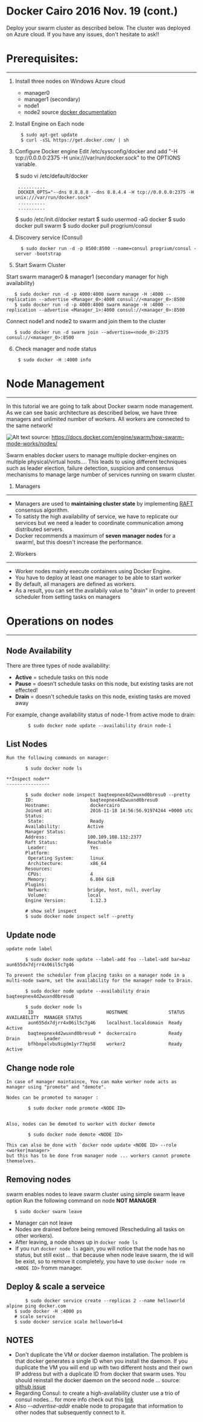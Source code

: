 # Docker Cairo 2016 Nov. 19 (cont.)

Deploy your swarm cluster as described below. The cluster was deployed on Azure cloud. If you have any issues, don't 
hesitate to ask!!

# Prerequisites:
----------------

1. Install three nodes on Windows Azure cloud
   - manager0 
   - manager1 (secondary)
   - node1
   - node2
source [docker documentation](https://docs.docker.com/swarm/install-manual/)

2. Install Engine on Each node

         $ sudo apt-get update
         $ curl -sSL https://get.docker.com/ | sh

3. Configure Docker engine 
 Edit /etc/sysconfig/docker and add "-H tcp://0.0.0.0:2375 -H unix:///var/run/docker.sock"  to the OPTIONS variable.
      
      $ sudo vi /etc/default/docker
      
        ..........
        DOCKER_OPTS="--dns 8.8.8.8 --dns 8.8.4.4 -H tcp://0.0.0.0:2375 -H unix:///var/run/docker.sock"
        ..........
        ..........
        
      $ sudo /etc/init.d/docker restart
      $ sudo usermod -aG docker <USERNAME>
      $ sudo docker pull swarm
      $ sudo docker pull progrium/consul
     
4. Discovery service (Consul)

         $ sudo docker run -d -p 8500:8500 --name=consul progrium/consul -server -bootstrap

5. Start Swarm Cluster

  Start swarm manager0 & manager1 (secondary manager for high availability) 

       $ sudo docker run -d -p 4000:4000 swarm manage -H :4000 --replication --advertise <Manager_0>:4000 consul://<manager_0>:8500
       $ sudo docker run -d -p 4000:4000 swarm manage -H :4000 --replication --advertise <Manager_1>:4000 consul://<manager_0>:8500

  Connect node1 and node2 to swarm and join them to the cluster

       $ sudo docker run -d swarm join --advertise=<node_0>:2375 consul://<manager_0>:8500

6. Check manager and node status

        $ sudo docker -H :4000 info       


# Node Management
-------------------

In this tutorial we are going to talk about Docker swarm node management. As we can see basic architecture as described below, we have three managers and unlimited number of workers. All workers are connected to the same network!

![Alt text](images/swarm-diagram.png "Basic Swarm cluster Architecture")
source: https://docs.docker.com/engine/swarm/how-swarm-mode-works/nodes/

Swarm enables docker users to manage multiple docker-engines on multiple physical/virtual hosts.... This leads to using 
different techniques such as leader election, failure detection, suspicion and consensus mechanisms to manage large number 
of services running on swarm cluster.


1. Managers
------------

* Managers are used to **maintaining cluster state** by implementing [RAFT](https://raft.github.io/raft.pdf) consensus algorithm. 
* To satisty the high availability of service, we have to replicate our services but we need a leader to coordinate communication among distributed servers. 
* Docker recommends a maximum of **seven manager nodes** for a swarm!, but this doesn't increase the performance. 

2. Workers
------------

* Worker nodes mainly execute containers using Docker Engine.
* You have to deploy at least one manager to be able to start worker 
* By default, all managers are defined as workers.
* As a result, you can set the availabily value to "drain" in order to prevent scheduler from setting tasks on managers


# Operations on nodes
----------------------

   **Node Availability**
   ---------------------
   
   There are three types of node availability:
      
   * **Active** = schedule tasks on this node
   * **Pause**  = doesn't schedule tasks on this node, but existing tasks are not effected!
   * **Drain**  = doesn't schedule tasks on this node, existing tasks are moved away

   For example, change availability status of node-1 from active mode to drain:

            $ sudo docker node update --availability drain node-1

   **List Nodes**
   ---------------------
	Run the following commands on manager:

		   $ sudo docker node ls

    **Inspect node**
    ----------------

		   $ sudo docker node inspect baqteepnex4d2wuxnd0bresu0 --pretty 
		   ID:                     baqteepnex4d2wuxnd0bresu0
		   Hostname:               dockercairo
		   Joined at:              2016-11-18 14:56:56.91974244 +0000 utc
		   Status:
			State:                 Ready
		   Availability:          Active
		   Manager Status:
		   Address:               100.109.108.132:2377
		   Raft Status:           Reachable
			Leader:                Yes
		   Platform:
			Operating System:      linux
			Architecture:          x86_64
		   Resources:
			CPUs:                  4
			Memory:                6.804 GiB
		   Plugins:
			Network:              bridge, host, null, overlay
			Volume:               local
		   Engine Version:         1.12.3

		   # show self inspect
		   $ sudo docker node inspect self --pretty

   **Update node**
   ---------------

	update node label

		   $ sudo docker node update --label-add foo --label-add bar=baz aun655dx7djrr4x06il5c7g46

	To prevent the scheduler from placing tasks on a manager node in a multi-node swarm, set the availability for the manager node to Drain.
	 
		   $ sudo docker node update --availability drain baqteepnex4d2wuxnd0bresu0
		   
		   $ sudo docker node ls 
			ID                           HOSTNAME               STATUS  AVAILABILITY  MANAGER STATUS
			aun655dx7djrr4x06il5c7g46    localhost.localdomain  Ready   Active        
			baqteepnex4d2wuxnd0bresu0 *  dockercairo            Ready   Drain         Leader
			bfhbnpelvbu9igdm1yr77ep58    worker2                Ready   Active        

   **Change node role**
   --------------------

	In case of manager maintaince, You can make worker node acts as manager using "promote" and "demote".

	Nodes can be promoted to manager :

			$ sudo docker node promote <NODE ID>
		
		
	Also, nodes can be demoted to worker with docker demote

			$ sudo docker node demote <NODE ID>
			
	This can also be done with `docker node update <NODE ID> --role <worker|manager>`
	but this has to be done from manager node ... workers cannot promote themselves.

   **Removing nodes**
   --------------------
   swarm enables nodes to leave swarm cluster using simple swarm leave option Run the following command on node **NOT MANAGER**
              
	   $ sudo docker swarm leave  

   * Manager can not leave
   * Nodes are drained before being removed (Rescheduling all tasks on other workers).
   * After leaving, a node shows up in `docker node ls`
   * If you run `docker node ls` again, you will notice that the node has no status, but still exist ... that because 
   when node leave swarm, the id will be exist, so to remove it completely, you have to use `docker node rm <NODE ID>` 
   fromm manager.
	
   **Deploy & scale a serveice**
   ----------------------------
   
           $ sudo docker service create --replicas 2 --name helloworld alpine ping docker.com
	   $ sudo docker -H :4000 ps
	   # scale service 
	   $ sudo docker service scale helloworld=4



NOTES
------

* Don't duplicate the VM or docker daemon installation. The problem is that docker generates a single ID when you install the daemon. If you duplicate the VM you will end up with two different hosts and their own IP address but with a duplicate ID from docker that swarm uses. You should reinstall the docker daemon on the second node ... source: [github issue](https://github.com/docker/swarm/issues/563)
* Regarding Consul: to create a high-availability cluster use a trio of consul nodes... for more info check out this [link](https://hub.docker.com/r/progrium/consul/)
* Also *--advertise-addr* enable node to propagate that information to other nodes that subsequently connect to it.
